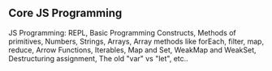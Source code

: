 ## Core JS Programming
JS Programming: REPL, Basic Programming Constructs, Methods of primitives, Numbers, Strings, Arrays, Array methods like forEach, filter, map, reduce, Arrow Functions, Iterables, Map and Set, WeakMap and WeakSet, Destructuring assignment, The old "var" vs "let", etc..
